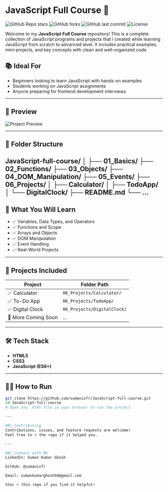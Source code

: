 # JavaScript Full Course 🚀


![GitHub Repo stars](https://img.shields.io/github/stars/sumanisfr/JavaScript-full-course?style=social)
![GitHub forks](https://img.shields.io/github/forks/sumanisfr/JavaScript-full-course?style=social)
![GitHub last commit](https://img.shields.io/github/last-commit/sumanisfr/JavaScript-full-course)
![License](https://img.shields.io/badge/license-MIT-blue.svg)

Welcome to my **JavaScript Full Course** repository! This is a complete collection of JavaScript programs and projects that I created while learning JavaScript from scratch to advanced level. It includes practical examples, mini-projects, and key concepts with clean and well-organized code.


## 📚 Ideal For

- Beginners looking to learn JavaScript with hands-on examples
- Students working on JavaScript assignments
- Anyone preparing for frontend development interviews

---

## 📸 Preview

![Project Preview](https://via.placeholder.com/800x400?text=JavaScript+Project+Preview)  


---

## 📁 Folder Structure
JavaScript-full-course/ 
│ ├── 01_Basics/ 
├── 02_Functions/ 
├── 03_Objects/ 
├── 04_DOM_Manipulation/ 
├── 05_Events/ 
├── 06_Projects/ 
│ ├── Calculator/ 
│ ├── TodoApp/ 
│ └── DigitalClock/ 
├── README.md └── ...
---

## 🧠 What You Will Learn

- ✅ Variables, Data Types, and Operators
- ✅ Functions and Scope
- ✅ Arrays and Objects
- ✅ DOM Manipulation
- ✅ Event Handling
- ✅ Real-World Projects

---

## 🚀 Projects Included

| Project            | Folder Path               |
|--------------------|---------------------------|
| ✅ Calculator       | `06_Projects/Calculator/`  |
| ✅ To-Do App        | `06_Projects/TodoApp/`     |
| ✅ Digital Clock    | `06_Projects/DigitalClock/`|
| 📌 More Coming Soon | ...                        |

---

## 🛠 Tech Stack

- **HTML5**
- **CSS3**
- **JavaScript (ES6+)**

---

## 🧑‍💻 How to Run

```bash
git clone https://github.com/sumanisfr/JavaScript-full-course.git
cd JavaScript-full-course
# Open any .html file in your browser to run the project

---

##🙌 Contributing
Contributions, issues, and feature requests are welcome!
Feel free to ⭐ the repo if it helped you.

---

##📩 Connect with Me
LinkedIn: Suman Kumar Ghosh

GitHub: @sumanisfr

Email: sumankumarghosh94@gmail.com

Star ⭐ this repo if you find it helpful!


